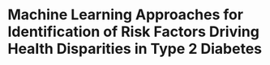 # Machine Learning Approaches for Identification of Risk Factors Driving Health Disparities in Type 2 Diabetes
